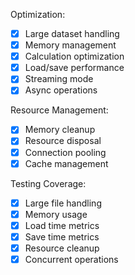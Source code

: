 Optimization:
- [x] Large dataset handling
- [x] Memory management
- [x] Calculation optimization
- [x] Load/save performance
- [x] Streaming mode
- [x] Async operations

Resource Management:
- [x] Memory cleanup
- [x] Resource disposal
- [x] Connection pooling
- [x] Cache management

Testing Coverage:
- [x] Large file handling
- [x] Memory usage
- [x] Load time metrics
- [x] Save time metrics
- [x] Resource cleanup
- [x] Concurrent operations
